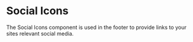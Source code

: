 # Social Icons

The Social Icons component is used in the footer to provide links to your sites relevant social media.

